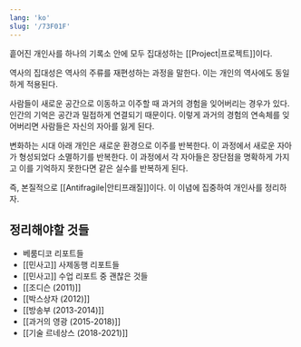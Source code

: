 ```yaml
---
lang: 'ko'
slug: '/73F01F'
---
```


흩어진 개인사를 하나의 기록소 안에 모두 집대성하는 [[Project|프로젝트]]이다.

역사의 집대성은 역사의 주류를 재편성하는 과정을 말한다.
이는 개인의 역사에도 동일하게 적용된다.

사람들이 새로운 공간으로 이동하고 이주할 때 과거의 경험을 잊어버리는 경우가 있다.
인간의 기억은 공간과 밀접하게 연결되기 때문이다.
이렇게 과거의 경험의 연속체를 잊어버리면 사람들은 자신의 자아를 잃게 된다.

변화하는 시대 아래 개인은 새로운 환경으로 이주를 반복한다.
이 과정에서 새로운 자아가 형성되었다 소멸하기를 반복한다.
이 과정에서 각 자아들은 장단점을 명확하게 가지고 이를 기억하지 못한다면 같은 실수를 반복하게 된다.

즉, 본질적으로 [[Antifragile|안티프래질]]이다.
이 이념에 집중하여 개인사를 정리하자.

## 정리해야할 것들

- 베룸디코 리포트들
- [[민사고]] 사제동행 리포트들
- [[민사고]] 수업 리포트 중 괜찮은 것들
- [[조디슨 (2011)]]
- [[박스상자 (2012)]]
- [[방송부 (2013-2014)]]
- [[과거의 영광 (2015-2018)]]
- [[기술 르네상스 (2018-2021)]]
